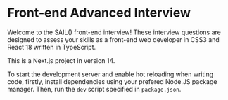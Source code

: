 # Front-end Advanced Interview

Welcome to the SAIL() front-end interview!
These interview questions are designed to assess your skills as a front-end web developer
in CSS3 and React 18 written in TypeScript.

This is a Next.js project in version 14.

To start the development server and enable hot reloading when writing code,
firstly, install dependencies using your prefered Node.JS package manager.
Then, run the `dev` script specified in `package.json`.
